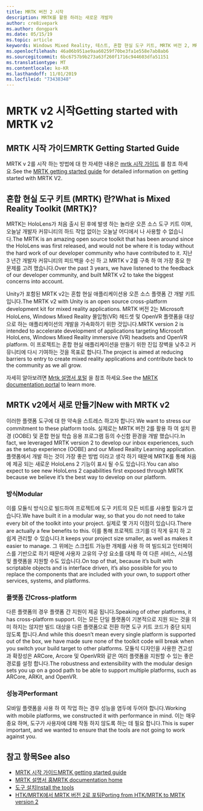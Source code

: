 ```yaml
---
title: MRTK 버전 2 시작
description: MRTK를 활용 하려는 새로운 개발자
author: cre8ivepark
ms.author: dongpark
ms.date: 05/15/19
ms.topic: article
keywords: Windows Mixed Reality, 테스트, 혼합 현실 도구 키트, MRTK 버전 2, MRTK, 도구, SDK, HoloLens, HoloLens 2
ms.openlocfilehash: 46a06b951ae9aa60259f70be3fa1e558e7ab8ab6
ms.sourcegitcommit: 6bc6757b9b273a63f260f1716c944603dfa51151
ms.translationtype: MT
ms.contentlocale: ko-KR
ms.lasthandoff: 11/01/2019
ms.locfileid: "73438348"
---
```

# <a name="getting-started-with-mrtk-v2"></a><span data-ttu-id="1e834-104">MRTK v2 시작</span><span class="sxs-lookup"><span data-stu-id="1e834-104">Getting started with MRTK v2</span></span>

## <a name="mrtk-getting-started-guide"></a><span data-ttu-id="1e834-105">MRTK 시작 가이드</span><span class="sxs-lookup"><span data-stu-id="1e834-105">MRTK Getting Started Guide</span></span>
<span data-ttu-id="1e834-106">MRTK v 2를 시작 하는 방법에 대 한 자세한 내용은 [mrtk 시작 가이드](https://microsoft.github.io/MixedRealityToolkit-Unity/Documentation/GettingStartedWithTheMRTK.html) 를 참조 하세요.</span><span class="sxs-lookup"><span data-stu-id="1e834-106">See the [MRTK getting started guide](https://microsoft.github.io/MixedRealityToolkit-Unity/Documentation/GettingStartedWithTheMRTK.html) for detailed information on getting started with MRTK V2.</span></span>

## <a name="what-is-mixed-reality-toolkit-mrtk"></a><span data-ttu-id="1e834-107">혼합 현실 도구 키트 (MRTK) 란?</span><span class="sxs-lookup"><span data-stu-id="1e834-107">What is Mixed Reality Toolkit (MRTK)?</span></span>
<span data-ttu-id="1e834-108">MRTK는 HoloLens가 처음 출시 된 후에 발생 하는 놀라운 오픈 소스 도구 키트 이며, 오늘날 개발자 커뮤니티의 하드 작업 없이는 오늘날 어디에서 나 사용할 수 없습니다.</span><span class="sxs-lookup"><span data-stu-id="1e834-108">The MRTK is an amazing open source toolkit that has been around since the HoloLens was first released, and would not be where it is today without the hard work of our developer community who have contributed to it.</span></span> <span data-ttu-id="1e834-109">지난 3 년간 개발자 커뮤니티의 피드백을 수신 하 고 MRTK v 2를 구축 하 여 가장 중요 한 문제를 고려 했습니다.</span><span class="sxs-lookup"><span data-stu-id="1e834-109">Over the past 3 years, we have listened to the feedback of our developer community, and built MRTK v2 to take the biggest concerns into account.</span></span>  

<span data-ttu-id="1e834-110">Unity가 포함된 MRTK v2는 혼합 현실 애플리케이션용 오픈 소스 플랫폼 간 개발 키트입니다.</span><span class="sxs-lookup"><span data-stu-id="1e834-110">The MRTK v2 with Unity is an open source cross-platform development kit for mixed reality applications.</span></span>  <span data-ttu-id="1e834-111">MRTK 버전 2는 Microsoft HoloLens, Windows Mixed Reality 몰입형(VR) 헤드셋 및 OpenVR 플랫폼을 대상으로 하는 애플리케이션의 개발을 가속화하기 위한 것입니다.</span><span class="sxs-lookup"><span data-stu-id="1e834-111">MRTK version 2 is intended to accelerate development of applications targeting Microsoft HoloLens, Windows Mixed Reality immersive (VR) headsets and OpenVR platform.</span></span> <span data-ttu-id="1e834-112">이 프로젝트는 혼합 현실 애플리케이션을 만들기 위한 진입 장벽을 낮추고 커뮤니티에 다시 기여하는 것을 목표로 합니다.</span><span class="sxs-lookup"><span data-stu-id="1e834-112">The project is aimed at reducing barriers to entry to create mixed reality applications and contribute back to the community as we all grow.</span></span> 

<span data-ttu-id="1e834-113">자세히 알아보려면 [Mrtk 설명서 포털](https://microsoft.github.io/MixedRealityToolkit-Unity/README.html) 을 참조 하세요.</span><span class="sxs-lookup"><span data-stu-id="1e834-113">See the [MRTK documentation portal](https://microsoft.github.io/MixedRealityToolkit-Unity/README.html) to learn more.</span></span>

## <a name="new-with-mrtk-v2"></a><span data-ttu-id="1e834-114">MRTK v2에서 새로 만들기</span><span class="sxs-lookup"><span data-stu-id="1e834-114">New with MRTK v2</span></span>
<span data-ttu-id="1e834-115">이러한 플랫폼 도구에 대 한 약속을 스트레스 하고자 합니다.</span><span class="sxs-lookup"><span data-stu-id="1e834-115">We want to stress our commitment to these platform tools.</span></span>  <span data-ttu-id="1e834-116">실제로는 MRTK 버전 2를 활용 하 여 설치 환경 (OOBE) 및 혼합 현실 학습 응용 프로그램 등의 수신함 환경을 개발 했습니다.</span><span class="sxs-lookup"><span data-stu-id="1e834-116">In fact, we leveraged MRTK version 2 to develop our inbox experiences, such as the setup experience (OOBE) and our Mixed Reality Learning application.</span></span>  <span data-ttu-id="1e834-117">플랫폼에서 개발 하는 것이 가장 좋은 방법 이라고 생각 하기 때문에 MRTK를 통해 처음에 제공 되는 새로운 HoloLens 2 기능이 표시 될 수도 있습니다.</span><span class="sxs-lookup"><span data-stu-id="1e834-117">You can also expect to see new HoloLens 2 capabilities first exposed through MRTK because we believe it’s the best way to develop on our platform.</span></span> 

### <a name="modular"></a><span data-ttu-id="1e834-118">방식</span><span class="sxs-lookup"><span data-stu-id="1e834-118">Modular</span></span>
<span data-ttu-id="1e834-119">이를 모듈식 방식으로 빌드하여 프로젝트에 도구 키트의 모든 비트를 사용할 필요가 없습니다.</span><span class="sxs-lookup"><span data-stu-id="1e834-119">We have built it in a modular way, so that you do not need to take every bit of the toolkit into your project.</span></span>  <span data-ttu-id="1e834-120">실제로 몇 가지 이점이 있습니다.</span><span class="sxs-lookup"><span data-stu-id="1e834-120">There are actually a few benefits to this.</span></span>  <span data-ttu-id="1e834-121">이를 통해 프로젝트 크기를 더 작게 유지 하 고 쉽게 관리할 수 있습니다.</span><span class="sxs-lookup"><span data-stu-id="1e834-121">It keeps your project size smaller, as well as makes it easier to manage.</span></span>  <span data-ttu-id="1e834-122">그 위에는 스크립트 가능한 개체를 사용 하 여 빌드되고 인터페이스를 기반으로 하기 때문에 사용자 고유의 구성 요소를 대체 하 여 다른 서비스, 시스템 및 플랫폼을 지원할 수도 있습니다.</span><span class="sxs-lookup"><span data-stu-id="1e834-122">On top of that, because it’s built with scriptable objects and is interface driven, it’s also possible for you to replace the components that are included with your own, to support other services, systems, and platforms.</span></span>

### <a name="cross-platform"></a><span data-ttu-id="1e834-123">플랫폼 간</span><span class="sxs-lookup"><span data-stu-id="1e834-123">Cross-platform</span></span>
<span data-ttu-id="1e834-124">다른 플랫폼의 경우 플랫폼 간 지원이 제공 됩니다.</span><span class="sxs-lookup"><span data-stu-id="1e834-124">Speaking of other platforms, it has cross-platform support.</span></span>  <span data-ttu-id="1e834-125">이는 모든 단일 플랫폼이 기본적으로 지원 되는 것을 의미 하지는 않지만 빌드 대상을 다른 플랫폼으로 전환 하면 도구 키트 코드가 중단 되지 않도록 합니다.</span><span class="sxs-lookup"><span data-stu-id="1e834-125">And while this doesn’t mean every single platform is supported out of the box, we have made sure none of the toolkit code will break when you switch your build target to other platforms.</span></span>  <span data-ttu-id="1e834-126">모듈식 디자인을 사용한 견고성과 확장성은 ARCore, Arcore 및 OpenVR와 같은 여러 플랫폼을 지원할 수 있는 좋은 경로를 설정 합니다.</span><span class="sxs-lookup"><span data-stu-id="1e834-126">The robustness and extensibility with the modular design sets you up on a good path to be able to support multiple platforms, such as ARCore, ARKit, and OpenVR.</span></span>

### <a name="performant"></a><span data-ttu-id="1e834-127">성능과</span><span class="sxs-lookup"><span data-stu-id="1e834-127">Performant</span></span>
<span data-ttu-id="1e834-128">모바일 플랫폼을 사용 하 여 작업 하는 경우 성능을 염두에 두어야 합니다.</span><span class="sxs-lookup"><span data-stu-id="1e834-128">Working with mobile platforms, we constructed it with performance in mind.</span></span>  <span data-ttu-id="1e834-129">이는 매우 중요 하며, 도구가 사용자에 대해 작동 하지 않도록 하는 데 필요 합니다.</span><span class="sxs-lookup"><span data-stu-id="1e834-129">This is super important, and we wanted to ensure that the tools are not going to work against you.</span></span>

## <a name="see-also"></a><span data-ttu-id="1e834-130">참고 항목</span><span class="sxs-lookup"><span data-stu-id="1e834-130">See also</span></span>
* [<span data-ttu-id="1e834-131">MRTK 시작 가이드</span><span class="sxs-lookup"><span data-stu-id="1e834-131">MRTK getting started guide</span></span>](https://microsoft.github.io/MixedRealityToolkit-Unity/Documentation/GettingStartedWithTheMRTK.html)
* [<span data-ttu-id="1e834-132">MRTK 설명서 홈</span><span class="sxs-lookup"><span data-stu-id="1e834-132">MRTK documentation home</span></span>](https://microsoft.github.io/MixedRealityToolkit-Unity/README.html)
* [<span data-ttu-id="1e834-133">도구 설치</span><span class="sxs-lookup"><span data-stu-id="1e834-133">Install the tools</span></span>](install-the-tools.md)
* [<span data-ttu-id="1e834-134">HTK/MRTK에서 MRTK 버전 2로 포팅</span><span class="sxs-lookup"><span data-stu-id="1e834-134">Porting from HTK/MRTK to MRTK version 2</span></span>](https://microsoft.github.io/MixedRealityToolkit-Unity/Documentation/HTKToMRTKPortingGuide.html)
